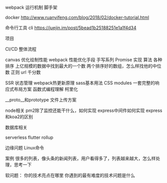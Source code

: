 webpack 运行机制
脚手架

docker
http://www.ruanyifeng.com/blog/2018/02/docker-tutorial.html

命令行工具
cli
https://juejin.im/post/5bead1b25188251e1a1f4d34


项目


CI/CD 整体流程

canvas 优化绘制性能
webpack 性能优化手段
手写系列
    Promise 实现
算法
    各种排序
    上亿规模的数据中找到最大的一个数
    两个排序好的数组，怎么样找他的中位数
正则
    url
    千分数

SSR
状态管理
webpack热更新原理
sass基本用法
CSS modules
一套完整的响应式布局方案
函数式编程理解
    柯里化


__proto__和prototype
文件上传方案

node相关
    pm2除了监控还能干什么，如何实现
    express中间件如何实现
    express和koa2的区别

数据库相关


serverless
flutter
rollup

边缘问题
    Linux命令

案例
    很多的列表，像头条的新闻列表，用户看得多了，列表越来越大，怎么样处理，思考一下

软问题：
你的技术亮点在哪里
你遇到的最有难度的技术问题是什么


























